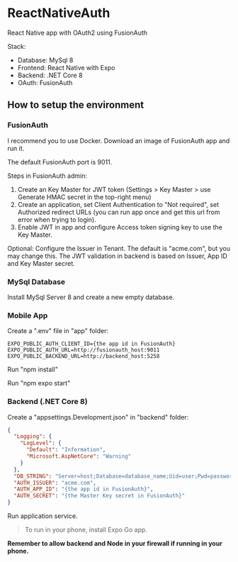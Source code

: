# ReactNativeAuth
React Native app with OAuth2 using FusionAuth

Stack:
- Database: MySql 8
- Frontend: React Native with Expo
- Backend: .NET Core 8
- OAuth: FusionAuth

## How to setup the environment

### FusionAuth

I recommend you to use Docker. Download an image of FusionAuth app and run it.

The default FusionAuth port is 9011.

Steps in FusionAuth admin:

1. Create an Key Master for JWT token (Settings > Key Master > use Generate HMAC secret in the top-right menu)
2. Create an application, set Client Authentication to "Not required", set Authorized redirect URLs (you can run app once and get this url from error when trying to login).
3. Enable JWT in app and configure Access token signing key to use the Key Master.

Optional: Configure the Issuer in Tenant. The default is "acme.com", but you may change this. The JWT validation in backend is based on Issuer, App ID and Key Master secret.

### MySql Database

Install MySql Server 8 and create a new empty database.

### Mobile App

Create a ".env" file in "app" folder:

```
EXPO_PUBLIC_AUTH_CLIENT_ID={the app id in FusionAuth}
EXPO_PUBLIC_AUTH_URL=http://fusionauth_host:9011
EXPO_PUBLIC_BACKEND_URL=http://backend_host:5258
```

Run "npm install"

Run "npm expo start" 

### Backend (.NET Core 8)

Create a "appsettings.Development.json" in "backend" folder:

```json
{
  "Logging": {
    "LogLevel": {
      "Default": "Information",
      "Microsoft.AspNetCore": "Warning"
    }
  },
  "DB_STRING": "Server=host;Database=database_name;Uid=user;Pwd=password",
  "AUTH_ISSUER": "acme.com",
  "AUTH_APP_ID": "{the app id in FusionAuth}",
  "AUTH_SECRET": "{the Master Key secret in FusionAuth}"
}
```

Run application service.

> To run in your phone, install Expo Go app.

**Remember to allow backend and Node in your firewall if running in your phone.**
